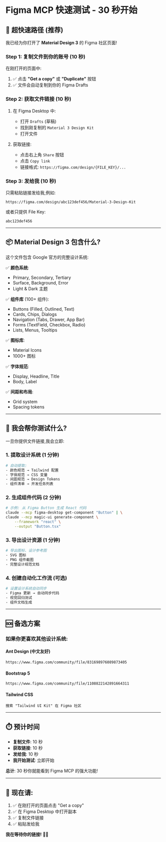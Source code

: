 # Figma MCP 快速测试 - 30 秒开始

## 🚀 超快速路径 (推荐)

我已经为你打开了 **Material Design 3** 的 Figma 社区页面!

### Step 1: 复制文件到你的账号 (10 秒)

在刚打开的页面中:
1. ✅ 点击 **"Get a copy"** 或 **"Duplicate"** 按钮
2. ✅ 文件会自动复制到你的 Figma Drafts

### Step 2: 获取文件链接 (10 秒)

1. 在 Figma Desktop 中:
   - 打开 `Drafts` (草稿)
   - 找到刚复制的 `Material 3 Design Kit`
   - 打开文件

2. 获取链接:
   - 点击右上角 `Share` 按钮
   - 点击 `Copy link`
   - 链接格式: `https://figma.com/design/{FILE_KEY}/...`

### Step 3: 发给我 (10 秒)

只需粘贴链接发给我,例如:
```
https://figma.com/design/abc123def456/Material-3-Design-Kit
```

或者只提供 File Key:
```
abc123def456
```

---

## 📦 Material Design 3 包含什么?

这个文件包含 Google 官方的完整设计系统:

✅ **颜色系统**:
- Primary, Secondary, Tertiary
- Surface, Background, Error
- Light & Dark 主题

✅ **组件库** (100+ 组件):
- Buttons (Filled, Outlined, Text)
- Cards, Chips, Dialogs
- Navigation (Tabs, Drawer, App Bar)
- Forms (TextField, Checkbox, Radio)
- Lists, Menus, Tooltips

✅ **图标库**:
- Material Icons
- 1000+ 图标

✅ **字体规范**:
- Display, Headline, Title
- Body, Label

✅ **间距和布局**:
- Grid system
- Spacing tokens

---

## 🎯 我会帮你测试什么?

一旦你提供文件链接,我会立即:

### 1. 提取设计系统 (1 分钟)
```bash
# 自动提取:
- 颜色规范 → Tailwind 配置
- 字体规范 → CSS 变量
- 间距规范 → Design Tokens
- 组件清单 → 开发任务列表
```

### 2. 生成组件代码 (2 分钟)
```bash
# 示例: 从 Figma Button 生成 React 代码
claude --mcp figma-desktop get-component "Button" | \
claude --mcp magic-ui generate-component \
    --framework "react" \
    --output "Button.tsx"
```

### 3. 导出设计资源 (1 分钟)
```bash
# 导出图标、设计参考图
- SVG 图标
- PNG 组件截图
- 完整设计规范文档
```

### 4. 创建自动化工作流 (可选)
```bash
# 设置设计系统自动同步
- Figma 更新 → 自动同步代码
- 视觉回归测试
- 组件文档生成
```

---

## 🆘 备选方案

### 如果你更喜欢其他设计系统:

#### Ant Design (中文友好)
```
https://www.figma.com/community/file/831698976089873405
```

#### Bootstrap 5
```
https://www.figma.com/community/file/1108822142891664311
```

#### Tailwind CSS
```
搜索 "Tailwind UI Kit" 在 Figma 社区
```

---

## ⏱️ 预计时间

- **复制文件**: 10 秒
- **获取链接**: 10 秒
- **发给我**: 10 秒
- **我开始测试**: 立即开始

**总计**: 30 秒你就能看到 Figma MCP 的强大功能!

---

## 💬 现在请:

1. ✅ 在刚打开的页面点击 "Get a copy"
2. ✅ 在 Figma Desktop 中打开副本
3. ✅ 复制文件链接
4. ✅ 粘贴发给我

**我在等待你的链接!** 🎨🚀
